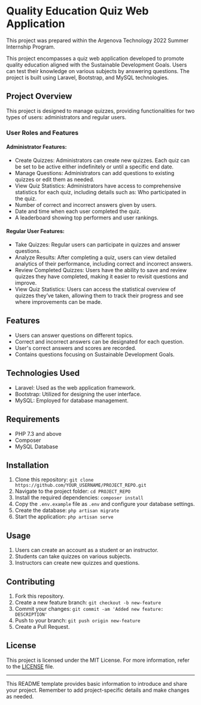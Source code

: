 # Quality Education Quiz Web Application
<p>This project was prepared within the Argenova Technology 2022 Summer Internship Program.<p> 
This project encompasses a quiz web application developed to promote quality education aligned with the Sustainable Development Goals. Users can test their knowledge on various subjects by answering questions. The project is built using Laravel, Bootstrap, and MySQL technologies.

## Project Overview

This project is designed to manage quizzes, providing functionalities for two types of users: administrators and regular users.

### User Roles and Features

#### Administrator Features:

- Create Quizzes: Administrators can create new quizzes. Each quiz can be set to be active either indefinitely or until a specific end date.
- Manage Questions: Administrators can add questions to existing quizzes or edit them as needed.
- View Quiz Statistics: Administrators have access to comprehensive statistics for each quiz, including details such as:
Who participated in the quiz.
- Number of correct and incorrect answers given by users.
- Date and time when each user completed the quiz.
- A leaderboard showing top performers and user rankings.
#### Regular User Features:

- Take Quizzes: Regular users can participate in quizzes and answer questions.
- Analyze Results: After completing a quiz, users can view detailed analytics of their performance, including correct and incorrect answers.
- Review Completed Quizzes: Users have the ability to save and review quizzes they have completed, making it easier to revisit questions and improve.
- View Quiz Statistics: Users can access the statistical overview of quizzes they’ve taken, allowing them to track their progress and see where improvements can be made.

## Features

- Users can answer questions on different topics.
- Correct and incorrect answers can be designated for each question.
- User's correct answers and scores are recorded.
- Contains questions focusing on Sustainable Development Goals.

## Technologies Used

- Laravel: Used as the web application framework.
- Bootstrap: Utilized for designing the user interface.
- MySQL: Employed for database management.

## Requirements

- PHP 7.3 and above
- Composer
- MySQL Database

## Installation

1. Clone this repository: `git clone https://github.com/YOUR_USERNAME/PROJECT_REPO.git`
2. Navigate to the project folder: `cd PROJECT_REPO`
3. Install the required dependencies: `composer install`
4. Copy the `.env.example` file as `.env` and configure your database settings.
5. Create the database: `php artisan migrate`
6. Start the application: `php artisan serve`

## Usage

1. Users can create an account as a student or an instructor.
2. Students can take quizzes on various subjects.
3. Instructors can create new quizzes and questions.

## Contributing

1. Fork this repository.
2. Create a new feature branch: `git checkout -b new-feature`
3. Commit your changes: `git commit -am 'Added new feature: DESCRIPTION'`
4. Push to your branch: `git push origin new-feature`
5. Create a Pull Request.


## License

This project is licensed under the MIT License. For more information, refer to the [LICENSE](LICENSE.md) file.

---

This README template provides basic information to introduce and share your project. Remember to add project-specific details and make changes as needed.
